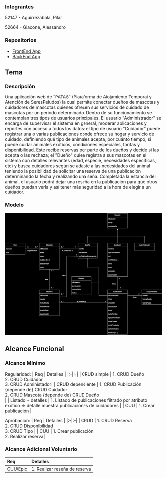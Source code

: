 ### Integrantes

52147 - Aguirrezabala, Pilar

52664 - Giacone, Alessandro

### Repositorios

* [FrontEnd App](https://github.com/AleGiacone/FrontEnd)
* [BackEnd App](https://github.com/AleGiacone/BackEnd)

## Tema
### Descripción
Una aplicación web de "PATAS" (Plataforma de Alojamiento Temporal y Atención de SeresPeludos) la cual permite conectar dueños de mascotas y cuidadores de mascotas quienes ofrecen sus servicios de cuidado de mascotas por un periodo determinado. Dentro de su funcionamiento se contemplan tres tipos de usuarios principales. El usuario "Administrador" se encarga de supervisar el sistema en general, moderar aplicaciones y reportes con acceso a todos los datos; el tipo de usuario "Cuidador" puede registrar una o varias publicaciones donde ofrece su hogar y servicio de cuidado, definiendo qué tipo de animales acepta, por cuánto tiempo, si puede cuidar animales exóticos, condiciones especiales, tarifas y disponibilidad. Este recibe reservas por parte de los dueños y decide si las acepta o las rechaza; el "Dueño" quien registra a sus mascotas en el sistema con detalles relevantes (edad, especie, necesidades específicas, etc) y busca cuidadores según se adapte a las necesidades del animal teniendo la posibilidad de solicitar una reserva de una publicación determinando la fecha y realizando una seña. Completada la estancia del animal, el usuario podrá dejar una reseña en la publicación para que otros dueños puedan verla y así tener más seguridad a la hora de elegir a un cuidador.

### Modelo
![Modelo de Dominio](ModeloDeDominioPetsbnb.png)


## Alcance Funcional
### Alcance Mínimo
Regularidad:
| Req  | Detalles |
|:-|:-|
| CRUD simple   | 1. CRUD Dueño <br> 2. CRUD Cuidador <br> 3. CRUD Administador|
| CRUD dependiente      | 1. CRUD Publicación {depende de} CRUD Cuidador <br> 2. CRUD Mascota {depende de} CRUD Dueño <br>  |
| Listado + detalles  | 1. Listado de publicaciones filtrado por atributo exótico => detalle muestra publicaciones de cuidadores |
| CUU | 1. Crear publicación |

Aprobación:
| Req  | Detalles |
|:-|:-|
| CRUD | 1. CRUD Reserva  <br> 2. CRUD Disponibilidad <br> 3. CRUD Tipo |
| CUU | 1. Crear publicación  <br> 2. Realizar reserva|

### Alcance Adicional Voluntario
| Req  | Detalles |
|:-|:-|
| CUU/Epic| 1. Realizar reseña de reserva|
